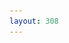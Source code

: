 ```yaml
---
layout: 308
---
```

<script

<img width="100%" src="header.jpg">

# Dee and Charles Wyly Theater
## 2400 Flora Street, Dallas, TX, 75201 | Arts District
## Designed by Joshua Prince-Ramus and Rem Koolhaas (OMA | REX)
### Construction 2006-2009

***

## Purpose, Function, Users

This building was created as a new theater and arts center for Dallas, TX, meant to be a new kind of theater; more modular, more adaptable, and more functional. It was meant to be a "populist" building, where the audience could feel as participants. The building is fully adaptable; seats can be added and removed, the stage can be changed, even the height of the ceiling can vary. The only constant is the upstairs conference room.

The main users of the structure are the theatergoers, actors and other members of the plays, and the AT&T Performing Arts Center's employees. Secondary users include janitorial, maintenance, and set design staff. 

***

## Image Gallery

<img width="49%" src="floorplan.jpg">
<img width="49%" src="section.jpg">

***
## Commentary

<img width="65%" src="image1.jpg" align="left">

<p align="right"><h4>Feeling/Impressions</h4>
The vertical lines of tubing crossing the building give a feeling of height and solidity, while the pressed-concrete stairs leading to the doors are cold and undecorated, but welcoming. In the context of the Dallas Arts District, the building is distinct. The nearby buildings are either steel-and-glass structures, the usual tower, or lower-to-the ground museums. This building seems to invert the idea of the steel-and-glass tower; with steel as the main outer shell. With all of these qualities, the building could be nothing else but a theater.</p>

<img width="65%" src="image2.jpg" align="left">
<p align="right">
<h4>Angles/Perspectives</h4>
From the opposite angle, this welcoming impression is gone. Without the ramp entrance and natural fauna, the lines of the building are much more distinct; the angles sharper; the building harder. The verical tubing seems to form lines resembling a large stage curtain. The upper floors' lighting becomes much more ominous, mysterious contrasted against the twilight sky. The lower floor's glass structure becomes a series of incomprehensible shapes, inspiring a sense of curiosity in the passerby.
</p>

##### Materials: Glass, Steel Tubing, Reinforced Concrete

***

## Featured Books

<img width="20%" src="sitespecific.jpg" align="left">

<p align="right">In this piece, Karen Forbes interviews Joshua Prince-Ramus on his more prominent buildings: The Seattle Public Library, Wyly Theater, Caltech buildings, and Kortjik LLLibrary. They discuss the importance of location to architecture, the role of architecture in helping society, and considerations of construction. In terms of the Wyly Theater, he discusses his design principles for it, his favorite form of the the theater, and other highlights.</p>

<blockquote align="right">Forbes, Karen, and Peter Zumthor. Site Specific: Conversations with Peter Zumthor, Steven Holl, Róisín Heneghan, Bjarne Mastenbroek, Bjarke Ingels, Joshua Prince-Ramus, Patrik Schumacher, Kjetil Thorsen, Craig Dykers, and Harry Gugger. , 2015. Print.</blockquote>





<img width="20%" src="essays.jpg" align="left">
<p align="right">
In this piece, Ingrid Bock details Rem Koolhaas' design philosophy, citing the Wyly Theater as one of his buildings. This philosophy can be most described as the need to affect freedom through architecture. This can be seen clearly in the Wyly Theater; the creative freedom it allows its users is unparalleled in the performing arts through its ability to change its structure.
</p>
<blockquote align="right">
Böck, Ingrid. Six Canonical Projects by Rem Koolhaas: Essays on the History of Ideas. Jovis, 2015.
</blockquote>

***

## Drawing

***

## Interior

#### Modularity/Adaptability

<img width="65%" src="interior.jpg">

What differentiates the Wyly Theater from most other structures is its ability to change to the needs of the user. Everything inside can be removed, the seats can be rearranged, the upper structure can be hollowed out, the stage's shape can change, all to the needs of the audience and stagehands.

***

## Surroundings

<img width="65%" src="earth.png">

The building is in the urban, central business district of Downtown Dallas. It is dwarfed compared to the rest of Downtown's buildings, but in it's immediate area, it's one of the taller buildings, owing to the parking lots, schools, and smaller performance halls surrounding it. This makes the structure distinct in the area, and almost pulls people towards it to observe it.

***

## Interview with an Actor

***

## My Experience

I visited the building for the first time for the 2015 Aurora Lights Festival, based in the Arts District at the time. I didn't go in, as the building itself was the installation. Hundreds of projectors shone across the building, changing its perceived form as blocks of the building seems to move, disappear, crumble away, ripple, and dance as the projectors created the illusion of movement. It was striking; an entire building being used as an art installation was like nothing I'd ever seen, and the memory is indelibly etched in my mind.

***

## Rem Koolhaas
### From <a href="https://www.curbed.com/2019/8/22/20755386/rem-koolhaas-smlxl-review-oma">curbed.com</a>

Koolhaas is something of a rockstar of the architectural world despite all his attempts to get away with it. He's one of the founders of the Office for Metropolitan Arhitecture, which has constricted buildings around the world. Personally, he is very outspoken against competitions, calling them a form of torture, as well as "overworking" oneself. All of this is detailed in his famous book, "S,M,L,XL", covering his work from 1972-1995.

***

## Wyly in the News
### From <a href="https://www.nytimes.com/2009/10/15/arts/design/15dallas.html">nytimes.com</a>

This article let me in on interpersonal politics that the majority of Dallas residents aren't aware of. First and foremost, Ramus was Koolhaas' employee up until the middle of this project, when Ramus suddenly quit and started his own studio, REX. Secondly, the original design of the building was going to be much more grand, with four central sliding doors that could open the stage and audience up to the street; this was later replaced with two pivoting doors. Finally, the building was meant to reinvigorate the Arts District (from personal experience, with little success). 

***

## Video

<iframe width="560" height="315" src="https://www.youtube.com/embed/SafGj_M89jk?controls=0" frameborder="0" allow="accelerometer; autoplay; encrypted-media; gyroscope; picture-in-picture" allowfullscreen></iframe>

This video demonstrates the modularity and shifting form of the building. In but a day, everything can change, and a user can experience the building in a novel way.

***
## Sources

* https://www.attpac.org/your-visit/venues/wyly-theatre/
* https://www.curbed.com/2019/8/22/20755386/rem-koolhaas-smlxl-review-oma
* https://searchworks.stanford.edu/view/11348020
* https://www.nytimes.com/2009/10/15/arts/design/15dallas.html
* https://www.archdaily.com/37736/dee-and-charles-wyly-theatre-rex-oma?ad_medium=gallery
* http://www.architectureweek.com/2010/1027/design_3-2.html